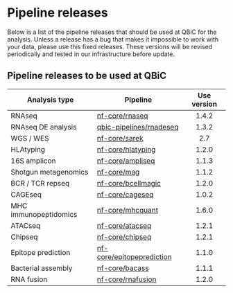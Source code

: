 # Pipeline releases

Below is a list of the pipeline releases that should be used at QBiC for the analysis.
Unless a release has a bug that makes it impossible to work with your data, please use this fixed releases.
These versions will be revised periodically and tested in our infrastructure before update.

## Pipeline releases to be used at QBiC

| Analysis type         | Pipeline                                                              | Use version |
|-----------------------|-----------------------------------------------------------------------|:-----------:|
| RNAseq                | [nf-core/rnaseq](https://nf-co.re/rnaseq/1.4.2)                               |    1.4.2    |
| RNAseq DE analysis    | [qbic-pipelines/rnadeseq](https://github.com/qbic-pipelines/rnadeseq) |    1.3.2    |
| WGS / WES             | [nf-core/sarek](https://nf-co.re/sarek/2.6.1)                                 |    2.7    |
| HLAtyping             | [nf-core/hlatyping](https://nf-co.re/hlatyping/1.2.0)                         |    1.2.0    |
| 16S amplicon          | [nf-core/ampliseq](https://nf-co.re/ampliseq/1.1.3)                           |    1.1.3    |
| Shotgun metagenomics  | [nf-core/mag](https://nf-co.re/mag/1.1.2)                                     |    1.1.2    |
| BCR / TCR repseq      | [nf-core/bcellmagic](https://nf-co.re/bcellmagic/1.2.0)                       |    1.2.0    |
| CAGEseq               | [nf-core/cageseq](https://nf-co.re/cageseq/1.0.2)                             |    1.0.2    |
| MHC immunopeptidomics | [nf-core/mhcquant](https://nf-co.re/mhcquant/1.6.0)                           |    1.6.0    |
| ATACseq               | [nf-core/atacseq](https://nf-co.re/atacseq/1.2.1)                             |    1.2.1    |
| Chipseq               | [nf-core/chipseq](https://nf-co.re/chipseq/1.2.1)                             |    1.2.1    |
| Epitope prediction    | [nf-core/epitopeprediction](https://nf-co.re/epitopeprediction/1.1.0)         |    1.1.0    |
| Bacterial assembly    | [nf-core/bacass](https://nf-co.re/bacass/1.1.1)                               |    1.1.1    |
| RNA fusion            | [nf-core/rnafusion](https://nf-co.re/rnafusion/1.2.0)                         |    1.2.0    |
